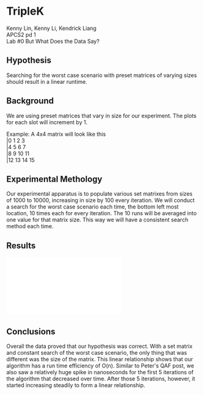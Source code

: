 # TripleK

Kenny Lin, Kenny Li, Kendrick Liang  
APCS2 pd 1  
Lab #0 But What Does the Data Say?  

## Hypothesis
Searching for the worst case scenario with preset matrices of varying sizes should result in a linear runtime. 

## Background 
We are using preset matrices that vary in size for our experiment. The plots for each slot will increment by 1.

Example: A 4x4 matrix will look like this   
|0  1  2  3    
|4  5  6  7   
|8  9  10 11  
|12 13 14 15  

## Experimental Methology
Our experimental apparatus is to populate various set matrixes from sizes of 1000 to 10000, increasing in size by 100 every iteration. We will conduct a search for the worst case scenario each time, the bottom left most location, 10 times each for every iteration. The 10 runs will be averaged into one value for that matrix size. This way we will have a consistent search method each time. 

## Results 
![Data](data.pdf)  

## Conclusions 
Overall the data proved that our hypothesis was correct. With a set matrix and constant search of the worst case scenario, the only thing that was different was the size of the matrix. This linear relationship shows that our algorithm has a run time efficiency of O(n). Similar to Peter's QAF post, we also saw a relatively huge spike in nanoseconds for the first 5 iterations of the algorithm that decreased over time. After those 5 iterations, however, it started increasing steadily to form a linear relationship.
